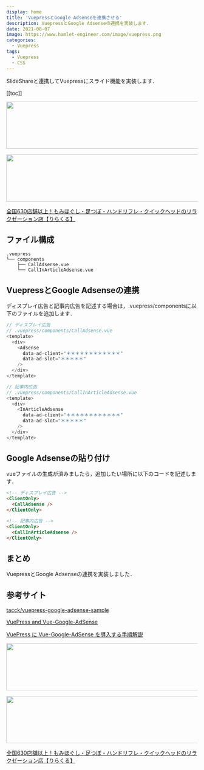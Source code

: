 ```yaml
---
display: home
title: 'VuepressとGoogle Adsenseを連携させる'
description: VuepressとGoogle Adsenseの連携を実装します．
date: 2021-08-07
image: https://www.hamlet-engineer.com/image/vuepress.png
categories: 
  - Vuepress
tags:
  - Vuepress
  - CSS
---
```

SlideShareと連携してVuepressにスライド機能を実装します．

<!-- more -->

<ClientOnly>
  <CallInArticleAdsense />
</ClientOnly>


[[toc]]

<!-- お名前.com -->
<a href="https://px.a8.net/svt/ejp?a8mat=3HBXCY+4DRW36+50+2HM5Z5" rel="nofollow"><img border="0" width="1000" height="124" alt="" src="https://www27.a8.net/svt/bgt?aid=210508450265&wid=001&eno=01&mid=s00000000018015052000&mc=1"></a><img border="0" width="1" height="1" src="https://www10.a8.net/0.gif?a8mat=3HBXCY+4DRW36+50+2HM5Z5" alt="">

<!-- エックスサーバー株式会社 -->
<a href="https://px.a8.net/svt/ejp?a8mat=3HIN6N+3YAMCY+CO4+6BMG1" rel="nofollow"><img border="0" width="1000" height="124" alt="" src="https://www23.a8.net/svt/bgt?aid=210821855239&wid=001&eno=01&mid=s00000001642001062000&mc=1"></a><img border="0" width="1" height="1" src="https://www17.a8.net/0.gif?a8mat=3HIN6N+3YAMCY+CO4+6BMG1" alt="">

<!-- りらくる -->
<a href="https://px.a8.net/svt/ejp?a8mat=3HIN6N+7FBNEA+4AQ0+5YJRM" rel="nofollow">全国630店舗以上！もみほぐし・足つぼ・ハンドリフレ・クイックヘッドのリラクゼーション店【りらくる】</a><img border="0" width="1" height="1" src="https://www15.a8.net/0.gif?a8mat=3HIN6N+7FBNEA+4AQ0+5YJRM" alt="">


## ファイル構成
```
.vuepress
└── components
    ├── CallAdsense.vue
    └── CallInArticleAdsense.vue
```

## VuepressとGoogle Adsenseの連携
ディスプレイ広告と記事内広告を記述する場合は，.vuepress/componentsに以下のファイルを追加します．
```js
// ディスプレイ広告
// .vuepress/components/CallAdsense.vue
<template>
  <div>
    <Adsense
      data-ad-client="＊＊＊＊＊＊＊＊＊＊＊＊"
      data-ad-slot="＊＊＊＊＊"
    />
  </div>
</template>
```

```js
// 記事内広告
// .vuepress/components/CallInArticleAdsense.vue
<template>
  <div>
    <InArticleAdsense
      data-ad-client="＊＊＊＊＊＊＊＊＊＊＊＊"
      data-ad-slot="＊＊＊＊＊"
    />
  </div>
</template>
```

## Google Adsenseの貼り付け
vueファイルの生成が済みましたら，追加したい場所に以下のコードを記述します．
```md
<!-- ディスプレイ広告 -->
<ClientOnly>
  <CallAdsense />
</ClientOnly>

<!-- 記事内広告 -->
<ClientOnly>
  <CallInArticleAdsense />
</ClientOnly>
```

## まとめ
VuepressとGoogle Adsenseの連携を実装しました．


## 参考サイト
[tacck/vuepress-google-adsense-sample](https://github.com/tacck/vuepress-google-adsense-sample)

[VuePress and Vue-Google-AdSense](https://vuepress-google-adsense.doc.tacck.net/ja/#ディスプレイ広告)

[VuePress に Vue-Google-AdSense を導入する手順解説](https://blog.tacck.net/archives/540)


<!-- お名前.com -->
<a href="https://px.a8.net/svt/ejp?a8mat=3HBXCY+4DRW36+50+2HM5Z5" rel="nofollow"><img border="0" width="1000" height="124" alt="" src="https://www27.a8.net/svt/bgt?aid=210508450265&wid=001&eno=01&mid=s00000000018015052000&mc=1"></a><img border="0" width="1" height="1" src="https://www10.a8.net/0.gif?a8mat=3HBXCY+4DRW36+50+2HM5Z5" alt="">

<!-- エックスサーバー株式会社 -->
<a href="https://px.a8.net/svt/ejp?a8mat=3HIN6N+3YAMCY+CO4+6BMG1" rel="nofollow"><img border="0" width="1000" height="124" alt="" src="https://www23.a8.net/svt/bgt?aid=210821855239&wid=001&eno=01&mid=s00000001642001062000&mc=1"></a><img border="0" width="1" height="1" src="https://www17.a8.net/0.gif?a8mat=3HIN6N+3YAMCY+CO4+6BMG1" alt="">

<!-- りらくる -->
<a href="https://px.a8.net/svt/ejp?a8mat=3HIN6N+7FBNEA+4AQ0+5YJRM" rel="nofollow">全国630店舗以上！もみほぐし・足つぼ・ハンドリフレ・クイックヘッドのリラクゼーション店【りらくる】</a><img border="0" width="1" height="1" src="https://www15.a8.net/0.gif?a8mat=3HIN6N+7FBNEA+4AQ0+5YJRM" alt="">

<ClientOnly>
  <CallInArticleAdsense />
</ClientOnly>

